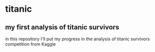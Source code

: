 # titanic

## my first analysis of titanic survivors

in this repository I'll put my progress in the analysis of titanic survivors competition from Kaggle
